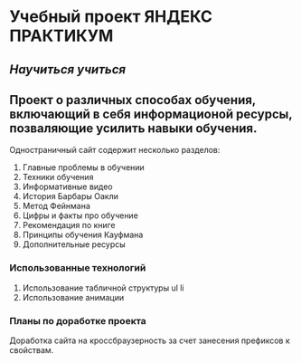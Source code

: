 # Учебный проект **ЯНДЕКС ПРАКТИКУМ** 
## *Научиться учиться* 
Проект о различных способах обучения, включающий в себя информационой ресурсы, позваляющие усилить навыки обучения.
------
Одностраничный сайт содержит несколько разделов:
1. Главные проблемы в обучении
2. Техники обучения
3. Информативные видео 
4. История Барбары Оакли
5. Метод Фейнмана
6. Цифры и факты про обучение 
7. Рекомендация по книге 
8. Принципы обучения Кауфмана 
9. Дополнительные ресурсы 
### Использованные технологий 
1. Использование табличной структуры ul li 
2. Использование анимации 
### Планы по доработке проекта 
Доработка сайта на кроссбраузерность за счет занесения префиксов к свойствам.
